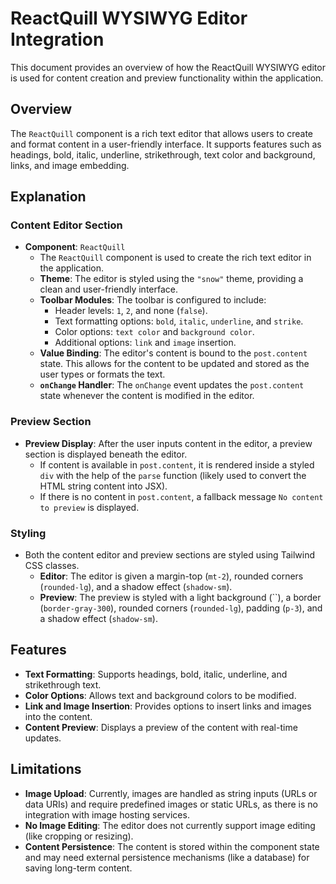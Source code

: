 # ReactQuill WYSIWYG Editor Integration

This document provides an overview of how the ReactQuill WYSIWYG editor is used for content creation and preview functionality within the application.

## Overview

The `ReactQuill` component is a rich text editor that allows users to create and format content in a user-friendly interface. It supports features such as headings, bold, italic, underline, strikethrough, text color and background, links, and image embedding.

## Explanation

### Content Editor Section

- **Component**: `ReactQuill`
  - The `ReactQuill` component is used to create the rich text editor in the application.
  - **Theme**: The editor is styled using the `"snow"` theme, providing a clean and user-friendly interface.
  - **Toolbar Modules**: The toolbar is configured to include:
    - Header levels: `1`, `2`, and none (`false`).
    - Text formatting options: `bold`, `italic`, `underline`, and `strike`.
    - Color options: `text color` and `background color`.
    - Additional options: `link` and `image` insertion.
  - **Value Binding**: The editor's content is bound to the `post.content` state. This allows for the content to be updated and stored as the user types or formats the text.
  - **`onChange` Handler**: The `onChange` event updates the `post.content` state whenever the content is modified in the editor.

### Preview Section

- **Preview Display**: After the user inputs content in the editor, a preview section is displayed beneath the editor.
  - If content is available in `post.content`, it is rendered inside a styled `div` with the help of the `parse` function (likely used to convert the HTML string content into JSX).
  - If there is no content in `post.content`, a fallback message `No content to preview` is displayed.

### Styling

- Both the content editor and preview sections are styled using Tailwind CSS classes.
  - **Editor**: The editor is given a margin-top (`mt-2`), rounded corners (`rounded-lg`), and a shadow effect (`shadow-sm`).
  - **Preview**: The preview is styled with a light background (``), a border (`border-gray-300`), rounded corners (`rounded-lg`), padding (`p-3`), and a shadow effect (`shadow-sm`).

## Features

- **Text Formatting**: Supports headings, bold, italic, underline, and strikethrough text.
- **Color Options**: Allows text and background colors to be modified.
- **Link and Image Insertion**: Provides options to insert links and images into the content.
- **Content Preview**: Displays a preview of the content with real-time updates.

## Limitations

- **Image Upload**: Currently, images are handled as string inputs (URLs or data URIs) and require predefined images or static URLs, as there is no integration with image hosting services.
- **No Image Editing**: The editor does not currently support image editing (like cropping or resizing).
- **Content Persistence**: The content is stored within the component state and may need external persistence mechanisms (like a database) for saving long-term content.
